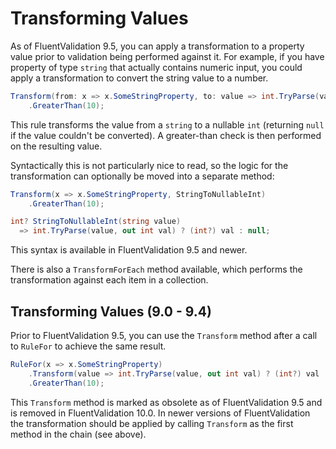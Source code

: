 # Transforming Values

As of FluentValidation 9.5, you can apply a transformation to a property value prior to validation being performed against it. For example, if you have property of type `string` that actually contains numeric input, you could apply a transformation to convert the string value to a number.


```csharp
Transform(from: x => x.SomeStringProperty, to: value => int.TryParse(value, out int val) ? (int?) val : null)
    .GreaterThan(10);
```

This rule transforms the value from a `string` to a nullable `int` (returning `null` if the value couldn't be converted). A greater-than check is then performed on the resulting value.

Syntactically this is not particularly nice to read, so the logic for the transformation can optionally be moved into a separate method:

```csharp
Transform(x => x.SomeStringProperty, StringToNullableInt)
    .GreaterThan(10);

int? StringToNullableInt(string value)
  => int.TryParse(value, out int val) ? (int?) val : null;

```

This syntax is available in FluentValidation 9.5 and newer.

There is also a `TransformForEach` method available, which performs the transformation against each item in a collection.


## Transforming Values (9.0 - 9.4)

Prior to FluentValidation 9.5, you can use the `Transform` method after a call to `RuleFor` to achieve the same result.

```csharp
RuleFor(x => x.SomeStringProperty)
    .Transform(value => int.TryParse(value, out int val) ? (int?) val : null)
    .GreaterThan(10);
```

This `Transform` method is marked as obsolete as of FluentValidation 9.5 and is removed in FluentValidation 10.0. In newer versions of FluentValidation the transformation should be applied by calling `Transform` as the first method in the chain (see above).
